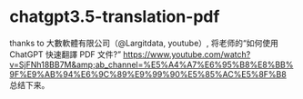 # chatgpt3.5-translation-pdf
thanks to 大數軟體有限公司（@Largitdata, youtube）, 将老师的“如何使用ChatGPT 快速翻譯 PDF 文件?”
https://www.youtube.com/watch?v=SjFNh18BB7M&amp;ab_channel=%E5%A4%A7%E6%95%B8%E8%BB%9F%E9%AB%94%E6%9C%89%E9%99%90%E5%85%AC%E5%8F%B8
总结下来。
